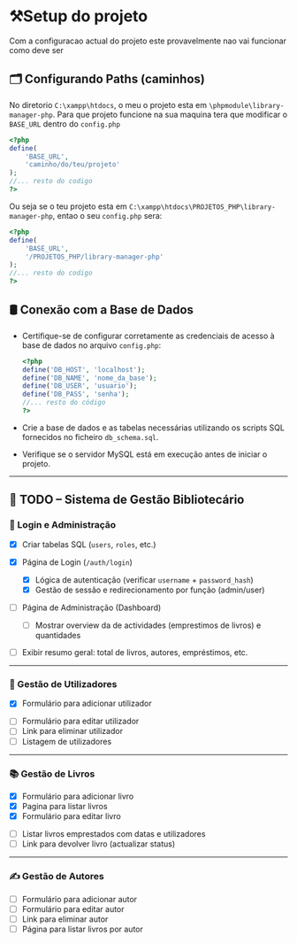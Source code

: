 # ⚒️Setup do projeto

Com a configuracao actual do projeto este provavelmente nao vai funcionar como deve ser

## 🗂️ Configurando Paths (caminhos)

No diretorio `C:\xampp\htdocs`, o meu o projeto esta em `\phpmodule\library-manager-php`. Para que projeto funcione na sua maquina tera que modificar o `BASE_URL` dentro do `config.php`

```php
<?php
define(
    'BASE_URL',
    'caminho/do/teu/projeto'
);
//... resto do codigo
?>
```

Ou seja se o teu projeto esta em `C:\xampp\htdocs\PROJETOS_PHP\library-manager-php`, entao o seu `config.php` sera:

```php
<?php
define(
    'BASE_URL',
    '/PROJETOS_PHP/library-manager-php'
);
//... resto do codigo
?>
```

## 🛢️ Conexão com a Base de Dados

- Certifique-se de configurar corretamente as credenciais de acesso à base de dados no arquivo `config.php`:

  ```php
  <?php
  define('DB_HOST', 'localhost');
  define('DB_NAME', 'nome_da_base');
  define('DB_USER', 'usuario');
  define('DB_PASS', 'senha');
  //... resto do código
  ?>
  ```

- Crie a base de dados e as tabelas necessárias utilizando os scripts SQL fornecidos no ficheiro `db_schema.sql`.
- Verifique se o servidor MySQL está em execução antes de iniciar o projeto.

---

## 📝 TODO – Sistema de Gestão Bibliotecário

### 🔐 Login e Administração

- [x] Criar tabelas SQL (`users`, `roles`, etc.)
- [x] Página de Login (`/auth/login`)

  - [x] Lógica de autenticação (verificar `username` + `password_hash`)
  - [x] Gestão de sessão e redirecionamento por função (admin/user)

- [ ] Página de Administração (Dashboard)

  - [ ] Mostrar overview da de actividades (emprestimos de livros) e quantidades

- [ ] Exibir resumo geral: total de livros, autores, empréstimos, etc.

---

### 👥 Gestão de Utilizadores

- [x] Formulário para adicionar utilizador
 <!-- Admin -->
- [ ] Formulário para editar utilizador
- [ ] Link para eliminar utilizador
- [ ] Listagem de utilizadores

---

### 📚 Gestão de Livros

- [x] Formulário para adicionar livro
- [x] Pagina para listar livros
- [x] Formulário para editar livro
<!--- [ ] Formulário para emprestar livro a utilizador   Not necessary-->
- [ ] Listar livros emprestados com datas e utilizadores
- [ ] Link para devolver livro (actualizar status)

---

### ✍️ Gestão de Autores

- [ ] Formulário para adicionar autor
- [ ] Formulário para editar autor
- [ ] Link para eliminar autor
- [ ] Página para listar livros por autor
